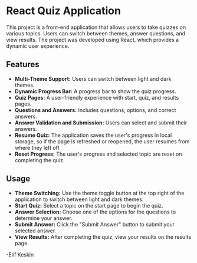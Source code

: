 # React Quiz Application

This project is a front-end application that allows users to take quizzes on various topics. Users can switch between themes, answer questions, and view results. The project was developed using React, which provides a dynamic user experience.

## Features

- **Multi-Theme Support:** Users can switch between light and dark themes.
- **Dynamic Progress Bar:** A progress bar to show the quiz progress.
- **Quiz Pages:** A user-friendly experience with start, quiz, and results pages.
- **Questions and Answers:** Includes questions, options, and correct answers.
- **Answer Validation and Submission:** Users can select and submit their answers.
- **Resume Quiz:** The application saves the user's progress in local storage, so if the page is refreshed or reopened, the user resumes from where they left off.
- **Reset Progress:** The user's progress and selected topic are reset on completing the quiz.

## Usage

- **Theme Switching:** Use the theme toggle button at the top right of the application to switch between light and dark themes.
- **Start Quiz:** Select a topic on the start page to begin the quiz.
- **Answer Selection:** Choose one of the options for the questions to determine your answer.
- **Submit Answer:** Click the "Submit Answer" button to submit your selected answer.
- **View Results:** After completing the quiz, view your results on the results page.

-Elif Keskin
